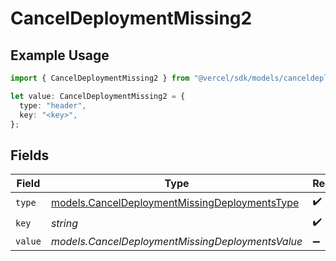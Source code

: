 # CancelDeploymentMissing2

## Example Usage

```typescript
import { CancelDeploymentMissing2 } from "@vercel/sdk/models/canceldeploymentop.js";

let value: CancelDeploymentMissing2 = {
  type: "header",
  key: "<key>",
};
```

## Fields

| Field                                                                                                | Type                                                                                                 | Required                                                                                             | Description                                                                                          |
| ---------------------------------------------------------------------------------------------------- | ---------------------------------------------------------------------------------------------------- | ---------------------------------------------------------------------------------------------------- | ---------------------------------------------------------------------------------------------------- |
| `type`                                                                                               | [models.CancelDeploymentMissingDeploymentsType](../models/canceldeploymentmissingdeploymentstype.md) | :heavy_check_mark:                                                                                   | N/A                                                                                                  |
| `key`                                                                                                | *string*                                                                                             | :heavy_check_mark:                                                                                   | N/A                                                                                                  |
| `value`                                                                                              | *models.CancelDeploymentMissingDeploymentsValue*                                                     | :heavy_minus_sign:                                                                                   | N/A                                                                                                  |